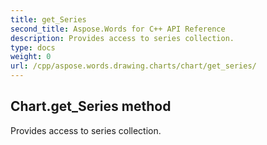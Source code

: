 ```yaml
---
title: get_Series
second_title: Aspose.Words for C++ API Reference
description: Provides access to series collection. 
type: docs
weight: 0
url: /cpp/aspose.words.drawing.charts/chart/get_series/
---
```

## Chart.get_Series method


Provides access to series collection. 

